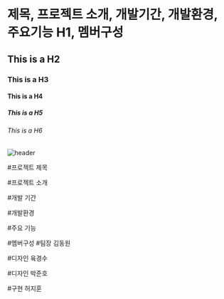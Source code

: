 # 제목, 프로젝트 소개, 개발기간, 개발환경, 주요기능 H1, 멤버구성
## This is a H2
### This is a H3
#### This is a H4
##### This is a H5
###### This is a H6

![header](https://capsule-render.vercel.app/api?type=shark&color=auto&height=300&section=header&text=capsule%20render&fontSize=90)
 
#프로젝트 제목

#프로젝트 소개

#개발 기간

#개발환경

#주요 기능

#멤버구성
#팀장 김동원

#디자인 육경수

#디자인 박준호 

#구현 허지훈

